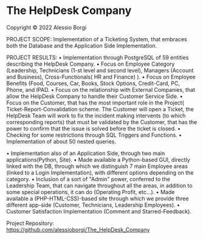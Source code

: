 # The HelpDesk Company

Copyright © 2022 Alessio Borgi

PROJECT SCOPE: Implementation of a Ticketing System, that embraces both the Database and the Application Side Implementation.

PROJECT RESULTS:
• Implementation through PostgreSQL of 59 entities describing the HelpDesk Company. 
• Focus on Employee Category (Leadership, Technicians (1-st level and second level), Managers (Account and Business), Cross-Functionals( HR and Finance) ).
• Focus on Employee Benefits (Food, Courses, Car, Books, Stock Options, Credit-Card, PC, Phone, 
 and IPAD.
• Focus on the relationship with External Companies, that allow the HelpDesk Company to handle their 
 Customer Service Side. 
• Focus on the Customer, that has the most important role in the Project( Ticket-Report-Convalidation 
 scheme. The Customer will open a Ticket, the HelpDesk Team will work to fix the incident making intervents (to which corresponding reports) that must be validated by the Customer, that has the power to confirm that the issue is solved before the ticket is closed. 
• Checking for some restrictions through SQL Triggers and Functions. 
• Implementation of about 50 nested queries.

• Implementation also of an Application Side, through two main applications(Python, Site).
• Made available a Python-based GUI, directly linked with the DB, through which we distinguish 7 
 main Employee areas (linked to a Login Implementation), with different options depending on the 
 category. 
• Inclusion of a sort of "Admin" power, conferred to the Leadership Team, that can navigate 
 throughout all the areas, in addition to some special operations, it can do (Operating Profit, etc...).
• Made available a (PHP-HTML-CSS)-based site through which we provide three different app-side 
 (Customer, Technicians, Leadership Employees).
• Customer Satisfaction Implementation (Comment and Starred-Feedback).

Project Repository: https://github.com/alessioborgi/The_HelpDesk_Company

